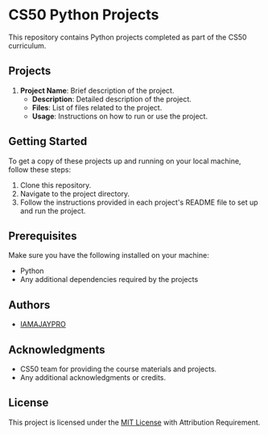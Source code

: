 # CS50 Python Projects

This repository contains Python projects completed as part of the CS50 curriculum.

## Projects

1. **Project Name**: Brief description of the project.
   - **Description**: Detailed description of the project.
   - **Files**: List of files related to the project.
   - **Usage**: Instructions on how to run or use the project.


## Getting Started

To get a copy of these projects up and running on your local machine, follow these steps:

1. Clone this repository.
2. Navigate to the project directory.
3. Follow the instructions provided in each project's README file to set up and run the project.

## Prerequisites

Make sure you have the following installed on your machine:

- Python
- Any additional dependencies required by the projects

## Authors

- [IAMAJAYPRO](https://github.com/IAMAJAYPRO)

## Acknowledgments

- CS50 team for providing the course materials and projects.
- Any additional acknowledgments or credits.

## License

This project is licensed under the [MIT License](/LICENSE) with Attribution Requirement.